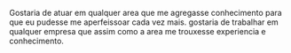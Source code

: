Gostaria de atuar em qualquer area que me agregasse conhecimento para que eu pudesse me aperfeissoar cada vez mais.
gostaria de trabalhar em qualquer empresa que assim como a area me trouxesse experiencia e conhecimento.
